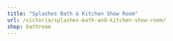 ```yaml
---
title: "Splashes Bath & Kitchen Show Room"
url: /victoria/splashes-bath-and-kitchen-show-room/
shop: bathroom
---
```

